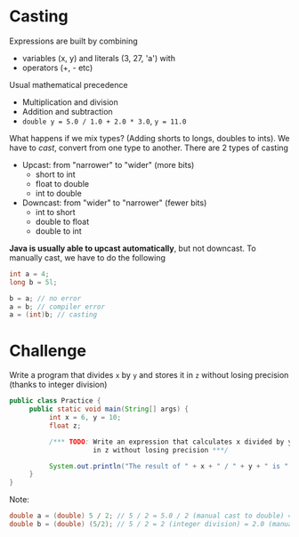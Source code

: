 # Casting

Expressions are built by combining
- variables (x, y) and literals (3, 27, 'a') with
- operators (+, - etc)

Usual mathematical precedence
- Multiplication and division
- Addition and subtraction
- `double y = 5.0 / 1.0 + 2.0 * 3.0`, `y = 11.0`

What happens if we mix types? (Adding shorts to longs, doubles to ints). We have to *cast*, convert from one type to another. There are 2 types of casting

- Upcast: from "narrower" to "wider" (more bits)
  - short to int
  - float to double
  - int to double
- Downcast: from "wider" to "narrower" (fewer bits)
  - int to short
  - double to float
  - double to int

**Java is usually able to upcast automatically**, but not downcast. To manually cast, we have to do the following

```java
int a = 4;
long b = 5l;

b = a; // no error
a = b; // compiler error
a = (int)b; // casting
```

# Challenge

Write a program that divides `x` by `y` and stores it in `z` without losing precision (thanks to integer division)

```java
public class Practice {
     public static void main(String[] args) {
          int x = 6, y = 10;
          float z;

          /*** TODO: Write an expression that calculates x divided by y and stores the result 
                     in z without losing precision ***/

          System.out.println("The result of " + x + " / " + y + " is " + z);
     }
}
```

Note:

```java
double a = (double) 5 / 2; // 5 / 2 = 5.0 / 2 (manual cast to double) = 5.0 / 2.0 (automatic upcast from int to double) = 2.5
double b = (double) (5/2); // 5 / 2 = 2 (integer division) = 2.0 (manual cast to double)
```

